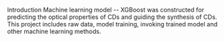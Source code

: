 Introduction
Machine learning model -- XGBoost was constructed for predicting the optical properties of CDs and guiding the synthesis of CDs. This project includes raw data, model training, invoking trained model and other machine learning methods.